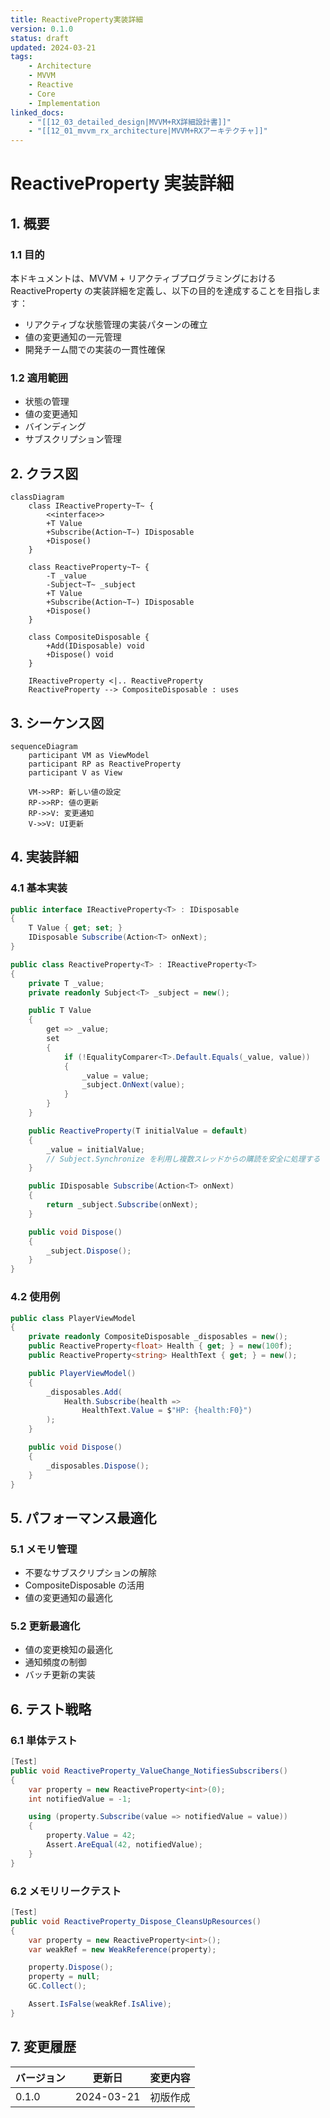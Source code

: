 ```yaml
---
title: ReactiveProperty実装詳細
version: 0.1.0
status: draft
updated: 2024-03-21
tags:
    - Architecture
    - MVVM
    - Reactive
    - Core
    - Implementation
linked_docs:
    - "[[12_03_detailed_design|MVVM+RX詳細設計書]]"
    - "[[12_01_mvvm_rx_architecture|MVVM+RXアーキテクチャ]]"
---
```


# ReactiveProperty 実装詳細

## 1. 概要

### 1.1 目的

本ドキュメントは、MVVM + リアクティブプログラミングにおける ReactiveProperty の実装詳細を定義し、以下の目的を達成することを目指します：

-   リアクティブな状態管理の実装パターンの確立
-   値の変更通知の一元管理
-   開発チーム間での実装の一貫性確保

### 1.2 適用範囲

-   状態の管理
-   値の変更通知
-   バインディング
-   サブスクリプション管理

## 2. クラス図

```mermaid
classDiagram
    class IReactiveProperty~T~ {
        <<interface>>
        +T Value
        +Subscribe(Action~T~) IDisposable
        +Dispose()
    }

    class ReactiveProperty~T~ {
        -T _value
        -Subject~T~ _subject
        +T Value
        +Subscribe(Action~T~) IDisposable
        +Dispose()
    }

    class CompositeDisposable {
        +Add(IDisposable) void
        +Dispose() void
    }

    IReactiveProperty <|.. ReactiveProperty
    ReactiveProperty --> CompositeDisposable : uses
```

## 3. シーケンス図

```mermaid
sequenceDiagram
    participant VM as ViewModel
    participant RP as ReactiveProperty
    participant V as View

    VM->>RP: 新しい値の設定
    RP->>RP: 値の更新
    RP->>V: 変更通知
    V->>V: UI更新
```

## 4. 実装詳細

### 4.1 基本実装

```csharp
public interface IReactiveProperty<T> : IDisposable
{
    T Value { get; set; }
    IDisposable Subscribe(Action<T> onNext);
}

public class ReactiveProperty<T> : IReactiveProperty<T>
{
    private T _value;
    private readonly Subject<T> _subject = new();

    public T Value
    {
        get => _value;
        set
        {
            if (!EqualityComparer<T>.Default.Equals(_value, value))
            {
                _value = value;
                _subject.OnNext(value);
            }
        }
    }

    public ReactiveProperty(T initialValue = default)
    {
        _value = initialValue;
        // Subject.Synchronize を利用し複数スレッドからの購読を安全に処理する
    }

    public IDisposable Subscribe(Action<T> onNext)
    {
        return _subject.Subscribe(onNext);
    }

    public void Dispose()
    {
        _subject.Dispose();
    }
}
```

### 4.2 使用例

```csharp
public class PlayerViewModel
{
    private readonly CompositeDisposable _disposables = new();
    public ReactiveProperty<float> Health { get; } = new(100f);
    public ReactiveProperty<string> HealthText { get; } = new();

    public PlayerViewModel()
    {
        _disposables.Add(
            Health.Subscribe(health =>
                HealthText.Value = $"HP: {health:F0}")
        );
    }

    public void Dispose()
    {
        _disposables.Dispose();
    }
}
```

## 5. パフォーマンス最適化

### 5.1 メモリ管理

-   不要なサブスクリプションの解除
-   CompositeDisposable の活用
-   値の変更通知の最適化

### 5.2 更新最適化

-   値の変更検知の最適化
-   通知頻度の制御
-   バッチ更新の実装

## 6. テスト戦略

### 6.1 単体テスト

```csharp
[Test]
public void ReactiveProperty_ValueChange_NotifiesSubscribers()
{
    var property = new ReactiveProperty<int>(0);
    int notifiedValue = -1;

    using (property.Subscribe(value => notifiedValue = value))
    {
        property.Value = 42;
        Assert.AreEqual(42, notifiedValue);
    }
}
```

### 6.2 メモリリークテスト

```csharp
[Test]
public void ReactiveProperty_Dispose_CleansUpResources()
{
    var property = new ReactiveProperty<int>();
    var weakRef = new WeakReference(property);

    property.Dispose();
    property = null;
    GC.Collect();

    Assert.IsFalse(weakRef.IsAlive);
}
```

## 7. 変更履歴

| バージョン | 更新日     | 変更内容 |
| ---------- | ---------- | -------- |
| 0.1.0      | 2024-03-21 | 初版作成 |

